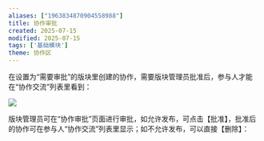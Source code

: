 ```yaml
---
aliases: ["1963834870904558988"]
title: 协作审批
created: 2025-07-15
modified: 2025-07-15
tags: ['基础模块']
theme: 协作区
---
```


在设置为“需要审批”的版块里创建的协作，需要版块管理员批准后，参与人才能在“协作交流”列表里看到：

![](https://myhelpdoc.oss-cn-heyuan.aliyuncs.com/mdimages/7531299cceac3ed90cc99b6d9ab9cd82.jpg)

版块管理员可在“协作审批”页面进行审批，如允许发布，可点击【批准】，批准后的协作可在参与人“协作交流”列表里显示；如不允许发布，可以直接【删除】：

